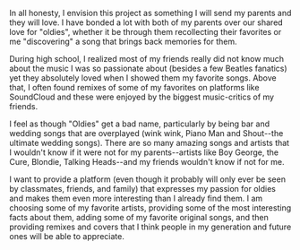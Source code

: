 In all honesty, I envision this project as something I will send my parents and they will love.
I have bonded a lot with both of my parents over our shared love for "oldies", whether it be
through them recollecting their favorites or me "discovering" a song that brings back memories
for them.

During high school, I realized most of my friends really did not know much about the music I was
so passionate about (besides a few Beatles fanatics) yet they absolutely loved when I showed them
my favorite songs. Above that, I often found remixes of some of my favorites on platforms like
SoundCloud and these were enjoyed by the biggest music-critics of my friends.

I feel as though "Oldies" get a bad name, particularly by being bar and wedding songs that are
overplayed (wink wink, Piano Man and Shout--the ultimate wedding songs). There are so many amazing
songs and artists that I wouldn't know if it were not for my parents--artists like Boy George, the
Cure, Blondie, Talking Heads--and my friends wouldn't know if not for me.

I want to provide a platform (even though it probably will only ever be seen by classmates, friends,
  and family) that expresses my passion for oldies and makes them even more interesting than I already
  find them. I am choosing some of my favorite artists, providing some of the most interesting facts
  about them, adding some of my favorite original songs, and then providing remixes and covers that I
  think people in my generation and future ones will be able to appreciate.
